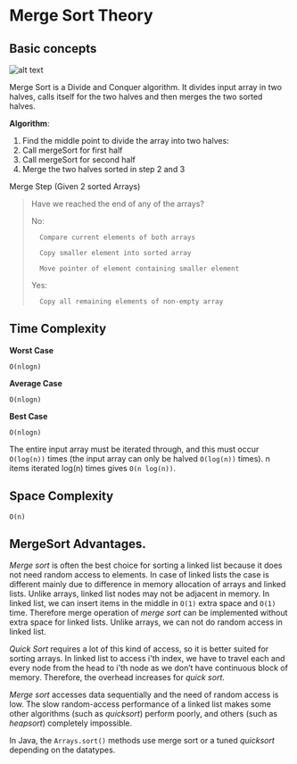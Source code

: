 # Merge Sort Theory

## Basic concepts

![alt text](http://www.geeksforgeeks.org/wp-content/uploads/Merge-Sort-Tutorial.png "MergeSort")

Merge Sort is a Divide and Conquer algorithm. 
It divides input array in two halves, calls itself for the two halves and then merges the two sorted halves.

**Algorithm**:

1. Find the middle point to divide the array into two halves:
2. Call mergeSort for first half
3. Call mergeSort for second half
4. Merge the two halves sorted in step 2 and 3

Merge Step (Given 2 sorted Arrays)

>	Have we reached the end of any of the arrays?
>
>	No:
>
>		Compare current elements of both arrays
>
>		Copy smaller element into sorted array
>
>		Move pointer of element containing smaller element
>
>	Yes:
>
>		Copy all remaining elements of non-empty array

## Time Complexity

**Worst Case**

`O(nlogn)`

**Average Case**

`O(nlogn)`

**Best Case**

`O(nlogn)`

The entire input array must be iterated through, and this must occur `O(log(n))` times (the input array can only be halved `O(log(n))` times). 
n items iterated log(n) times gives `O(n log(n))`.

## Space Complexity

`O(n)`


## MergeSort Advantages.

*Merge sort* is often the best choice for sorting a linked list because it does not need random access to elements. 
In case of linked lists the case is different mainly due to difference in memory allocation of arrays and linked lists. 
Unlike arrays, linked list nodes may not be adjacent in memory. 
In linked list, we can insert items in the middle in `O(1)` extra space and `O(1)` time. 
Therefore merge operation of *merge sort* can be implemented without extra space for linked lists.
Unlike arrays, we can not do random access in linked list. 

*Quick Sort* requires a lot of this kind of access, so it is better suited for sorting arrays. 
In linked list to access i'th index, we have to travel each and every node from the head to i'th node as 
we don’t have continuous block of memory. Therefore, the overhead increases for *quick sort*. 

*Merge sort* accesses data sequentially and the need of random access is low.
The slow random-access performance of a linked list makes some other algorithms (such as *quicksort*) perform poorly, 
and others (such as *heapsort*) completely impossible.

In Java, the `Arrays.sort()` methods use merge sort or a tuned *quicksort* depending on the datatypes.








